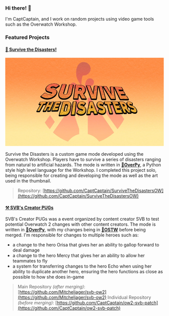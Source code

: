 ### Hi there! 🌌

I'm CaptCaptain, and I work on random projects using video game tools such as the Overwatch Workshop.

### Featured Projects
#### [🌋 Survive the Disasters!](https://workshop.codes/GWZB4)
[![Survive the Disasters](/survive-the-disasters.png)](https://workshop.codes/GWZB4)

Survive the Disasters is a custom game mode developed using the Overwatch Workshop. Players have to survive a series of disasters ranging from natural to artificial hazards. The mode is written in **[🐍OverPy](https://github.com/Zezombye/overpy)**, a Python style high level language for the Workshop. I completed this project solo, being responsible for creating and developing the mode as well as the art used in the thumbnail.
> Repository: [https://github.com/CaptCaptain/SurviveTheDisastersOW](https://github.com/CaptCaptain/SurviveTheDisastersOW)

#### [⚒️ SVB's Creator PUGs](https://workshop.codes/81N8C)

SVB's Creator PUGs was a event organized by content creator SVB to test potential Overwatch 2 changes with other content creators. The mode is written in **[🐍OverPy](https://github.com/Zezombye/overpy)**, with my changes being in **[📝OSTW](https://github.com/ItsDeltin/Overwatch-Script-To-Workshop)** before being merged. I'm responsible for changes to multiple heroes such as:
- a change to the hero Orisa that gives her an ability to gallop forward to deal damage
- a change to the hero Mercy that gives her an ability to allow her teammates to fly
- a system for transferring changes to the hero Echo when using her ability to duplicate another hero, ensuring the hero functions as close as possible to how she does in-game
> Main Repository _(after merging)_: [https://github.com/Mitcheljager/svb-ow2](https://github.com/Mitcheljager/svb-ow2)
> Individual Repository _(before merging)_: [https://github.com/CaptCaptain/ow2-svb-patch](https://github.com/CaptCaptain/ow2-svb-patch)
